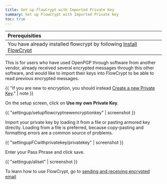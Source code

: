 ```yaml
---
title: Set up FlowCrypt with Imported Private Key
summary: Set up FlowCrypt with Imported Private Key
toc: true
---
```


| Prerequisities
|:---
| You have already installed flowcrypt by following [Install FlowCrypt](install)

This is for users who have used OpenPGP through software from another vendor, already received several encrypted messages through this other software, and would like to import their keys into FlowCrypt to be able to read previous encrypted messages. 

{{ "If you are new to encryption, you should instead <a href='new-private-key'>Create a new Private Key</a>." | note }}

On the setup screen, click on **Use my own Private Key**.

{{ "settingup/setupflowcryptnewencryptionkey" | screenshot }}

Import your private key by loading it from a file or pasting armored key directly. Loading from a file is preferred, because copy-pasting and formatting errors are a common source of problems.

{{ "settingupFCwithprivatekey/privatekey" | screenshot }}

Enter your Pass Phrase and click save.

{{ "settingup/allset" | screenshot }}

To learn how to use FlowCrypt, go to [sending and receiving encrypted email](../send-and-receive)
